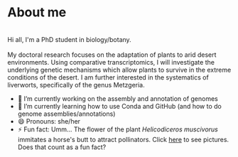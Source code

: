 # About me
\
Hi all, I'm a PhD student in biology/botany.\
\
My doctoral research focuses on the adaptation of plants to arid desert environments. Using comparative transcriptomics, I will investigate the underlying genetic mechanisms which allow plants to survive in the extreme conditions of the desert.
I am further interested in the systematics of liverworts, specifically of the genus Metzgeria.

- 🔭 I’m currently working on the assembly and annotation of genomes
- 🌱 I’m currently learning how to use Conda and GitHub (and how to do genome assemblies/annotations)
- 😄 Pronouns: she/her
- ⚡ Fun fact: Umm... The flower of the plant _Helicodiceros muscivorus_ immitates a horse's butt to attract pollinators. Click [here](https://www.google.com/search?sca_esv=d9e56f0127f62959&q=helicodiceros+muscivorus&udm=2&fbs=AIIjpHxU7SXXniUZfeShr2fp4giZ1Y6MJ25_tmWITc7uy4KIeiAkWG4OlBE2zyCTMjPbGmP8dNHyekGOBzxjAdPhnrqr0zajY4HbptTJk7rbcRmcNEe4uzyh8GDKtuHFVscybaRzt2H24p28dOsCIZ1l5Da0maRgvhHlQoVwnZJ4ep0Y32GJTGux4vGvRsfab3VoxKo59xjz&sa=X&ved=2ahUKEwiN0rK1kaCOAxWCYPEDHU8PLnsQtKgLKAF6BAg0EAE&biw=1277&bih=1278&dpr=1.5) to see pictures. Does that count as a fun fact?

